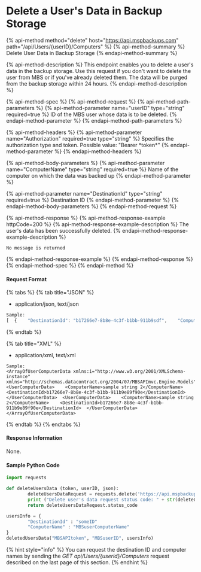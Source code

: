 # Delete a User's Data in Backup Storage

{% api-method method="delete" host="https://api.mspbackups.com" path="/api/Users/{userID}/Computers" %}
{% api-method-summary %}
Delete User Data in Backup Storage
{% endapi-method-summary %}

{% api-method-description %}
This endpoint enables you to delete a user's data in the backup storage. Use this request if you don't want to delete the user from MBS or if you've already deleted them. The data will be purged from the backup storage within 24 hours. 
{% endapi-method-description %}

{% api-method-spec %}
{% api-method-request %}
{% api-method-path-parameters %}
{% api-method-parameter name="userID" type="string" required=true %}
ID of the MBS user whose data is to be deleted.
{% endapi-method-parameter %}
{% endapi-method-path-parameters %}

{% api-method-headers %}
{% api-method-parameter name="Authorization" required=true type="string" %}
Specifies the authorization type and token. Possible value: "Bearer \*token\*"
{% endapi-method-parameter %}
{% endapi-method-headers %}

{% api-method-body-parameters %}
{% api-method-parameter name="ComputerName" type="string" required=true %}
Name of the computer on which the data was backed up
{% endapi-method-parameter %}

{% api-method-parameter name="DestinationId" type="string" required=true %}
Destination ID
{% endapi-method-parameter %}
{% endapi-method-body-parameters %}
{% endapi-method-request %}

{% api-method-response %}
{% api-method-response-example httpCode=200 %}
{% api-method-response-example-description %}
The user's data has been successfully deleted.
{% endapi-method-response-example-description %}

```
No message is returned
```
{% endapi-method-response-example %}
{% endapi-method-response %}
{% endapi-method-spec %}
{% endapi-method %}

#### Request Format

{% tabs %}
{% tab title="JSON" %}
* application/json, text/json

```javascript
Sample:
[  {    "DestinationId": "b17266e7-8b8e-4c3f-b1bb-911b9sdf",    "ComputerName": "Charlie Marketing MacBook"  },  {    "DestinationId": "b17266e7-8b8e-4c3f-b1bb-911b9e8sdf",    "ComputerName": "Jane sales Acer"  }]
```
{% endtab %}

{% tab title="XML" %}
* application/xml, text/xml

```markup
Sample:
<ArrayOfUserComputerData xmlns:i="http://www.w3.org/2001/XMLSchema-instance" xmlns="http://schemas.datacontract.org/2004/07/MBSAPImvc.Engine.Models">  <UserComputerData>    <ComputerName>sample string 2</ComputerName>    <DestinationId>b17266e7-8b8e-4c3f-b1bb-911b9e89f90e</DestinationId>  </UserComputerData>  <UserComputerData>    <ComputerName>sample string 2</ComputerName>    <DestinationId>b17266e7-8b8e-4c3f-b1bb-911b9e89f90e</DestinationId>  </UserComputerData></ArrayOfUserComputerData>
```
{% endtab %}
{% endtabs %}

#### Response Information

None.

#### Sample Python Code

```python
import requests 

def deleteUsersData (token, userID, json):
		deleteUsersDataRequest = requests.delete('https://api.mspbackups.com/api/Users/' + userID + '/Computers', headers = {"Authorization": "Bearer " + token}, json = json)
		print ("Delete user's data request status code: " + str(deleteUsersDataRequest.status_code) + "\n")
		return deleteUsersDataRequest.status_code

usersInfo = {
		"DestinationId" : "someID"
		"ComputerName" : "MBSuserComputerName"
}
deletedUsersData("MBSAPItoken", "MBSuserID", usersInfo)
```

{% hint style="info" %}
You can request the destination ID and computer names by sending the _GET api/Users/{userid}/Computers_ request described on the last page of this section.
{% endhint %}

